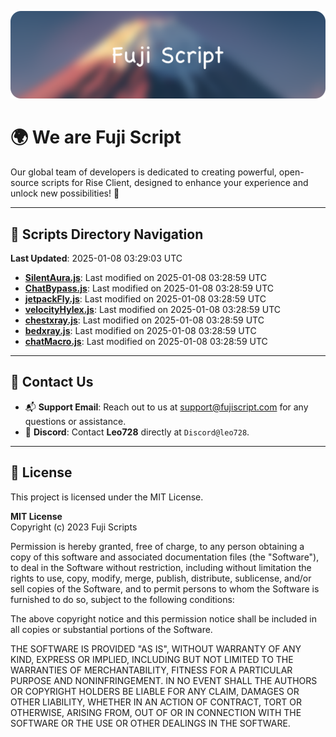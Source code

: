 ![Banner](.github/b.webp)

# 🌍 **We are Fuji Script**

Our global team of developers is dedicated to creating powerful, open-source scripts for Rise Client, designed to enhance your experience and unlock new possibilities! 🌟

---
<!-- SCRIPTS_NAVIGATION_START -->
## 📂 **Scripts Directory Navigation**

**Last Updated**: 2025-01-08 03:29:03 UTC

- **[SilentAura.js](scripts/SilentAura.js)**: Last modified on 2025-01-08 03:28:59 UTC
- **[ChatBypass.js](scripts/ChatBypass.js)**: Last modified on 2025-01-08 03:28:59 UTC
- **[jetpackFly.js](scripts/jetpackFly.js)**: Last modified on 2025-01-08 03:28:59 UTC
- **[velocityHylex.js](scripts/velocityHylex.js)**: Last modified on 2025-01-08 03:28:59 UTC
- **[chestxray.js](scripts/chestxray.js)**: Last modified on 2025-01-08 03:28:59 UTC
- **[bedxray.js](scripts/bedxray.js)**: Last modified on 2025-01-08 03:28:59 UTC
- **[chatMacro.js](scripts/chatMacro.js)**: Last modified on 2025-01-08 03:28:59 UTC

<!-- SCRIPTS_NAVIGATION_END -->

---

## 💬 **Contact Us**  
- 📬 **Support Email**: Reach out to us at [support@fujiscript.com](mailto:support@fujiscript.com) for any questions or assistance.  
- 💬 **Discord**: Contact **Leo728** directly at `Discord@leo728`.

---

## 📜 **License**

This project is licensed under the MIT License.  

**MIT License**  
Copyright (c) 2023 Fuji Scripts  

Permission is hereby granted, free of charge, to any person obtaining a copy of this software and associated documentation files (the "Software"), to deal in the Software without restriction, including without limitation the rights to use, copy, modify, merge, publish, distribute, sublicense, and/or sell copies of the Software, and to permit persons to whom the Software is furnished to do so, subject to the following conditions:  

The above copyright notice and this permission notice shall be included in all copies or substantial portions of the Software.  

THE SOFTWARE IS PROVIDED "AS IS", WITHOUT WARRANTY OF ANY KIND, EXPRESS OR IMPLIED, INCLUDING BUT NOT LIMITED TO THE WARRANTIES OF MERCHANTABILITY, FITNESS FOR A PARTICULAR PURPOSE AND NONINFRINGEMENT. IN NO EVENT SHALL THE AUTHORS OR COPYRIGHT HOLDERS BE LIABLE FOR ANY CLAIM, DAMAGES OR OTHER LIABILITY, WHETHER IN AN ACTION OF CONTRACT, TORT OR OTHERWISE, ARISING FROM, OUT OF OR IN CONNECTION WITH THE SOFTWARE OR THE USE OR OTHER DEALINGS IN THE SOFTWARE.  
